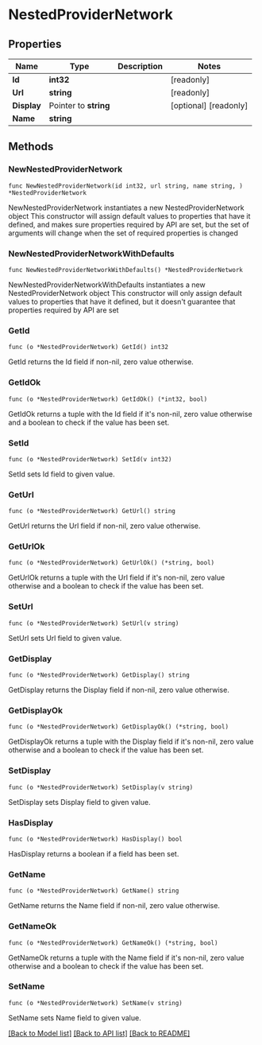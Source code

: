 # NestedProviderNetwork

## Properties

Name | Type | Description | Notes
------------ | ------------- | ------------- | -------------
**Id** | **int32** |  | [readonly] 
**Url** | **string** |  | [readonly] 
**Display** | Pointer to **string** |  | [optional] [readonly] 
**Name** | **string** |  | 

## Methods

### NewNestedProviderNetwork

`func NewNestedProviderNetwork(id int32, url string, name string, ) *NestedProviderNetwork`

NewNestedProviderNetwork instantiates a new NestedProviderNetwork object
This constructor will assign default values to properties that have it defined,
and makes sure properties required by API are set, but the set of arguments
will change when the set of required properties is changed

### NewNestedProviderNetworkWithDefaults

`func NewNestedProviderNetworkWithDefaults() *NestedProviderNetwork`

NewNestedProviderNetworkWithDefaults instantiates a new NestedProviderNetwork object
This constructor will only assign default values to properties that have it defined,
but it doesn't guarantee that properties required by API are set

### GetId

`func (o *NestedProviderNetwork) GetId() int32`

GetId returns the Id field if non-nil, zero value otherwise.

### GetIdOk

`func (o *NestedProviderNetwork) GetIdOk() (*int32, bool)`

GetIdOk returns a tuple with the Id field if it's non-nil, zero value otherwise
and a boolean to check if the value has been set.

### SetId

`func (o *NestedProviderNetwork) SetId(v int32)`

SetId sets Id field to given value.


### GetUrl

`func (o *NestedProviderNetwork) GetUrl() string`

GetUrl returns the Url field if non-nil, zero value otherwise.

### GetUrlOk

`func (o *NestedProviderNetwork) GetUrlOk() (*string, bool)`

GetUrlOk returns a tuple with the Url field if it's non-nil, zero value otherwise
and a boolean to check if the value has been set.

### SetUrl

`func (o *NestedProviderNetwork) SetUrl(v string)`

SetUrl sets Url field to given value.


### GetDisplay

`func (o *NestedProviderNetwork) GetDisplay() string`

GetDisplay returns the Display field if non-nil, zero value otherwise.

### GetDisplayOk

`func (o *NestedProviderNetwork) GetDisplayOk() (*string, bool)`

GetDisplayOk returns a tuple with the Display field if it's non-nil, zero value otherwise
and a boolean to check if the value has been set.

### SetDisplay

`func (o *NestedProviderNetwork) SetDisplay(v string)`

SetDisplay sets Display field to given value.

### HasDisplay

`func (o *NestedProviderNetwork) HasDisplay() bool`

HasDisplay returns a boolean if a field has been set.

### GetName

`func (o *NestedProviderNetwork) GetName() string`

GetName returns the Name field if non-nil, zero value otherwise.

### GetNameOk

`func (o *NestedProviderNetwork) GetNameOk() (*string, bool)`

GetNameOk returns a tuple with the Name field if it's non-nil, zero value otherwise
and a boolean to check if the value has been set.

### SetName

`func (o *NestedProviderNetwork) SetName(v string)`

SetName sets Name field to given value.



[[Back to Model list]](../README.md#documentation-for-models) [[Back to API list]](../README.md#documentation-for-api-endpoints) [[Back to README]](../README.md)


